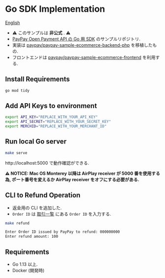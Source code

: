 # Go SDK Implementation

[English](./README.md)

- ⚠️ このサンプルは **非公式** . ⚠️
- [PayPay Open Payment API の Go 用 SDK](https://github.com/mythrnr/paypayopa-sdk-go) のサンプルリポジトリ.
- 実装は [paypay/paypay-sample-ecommerce-backend-php](https://github.com/paypay/paypay-sample-ecommerce-backend-php) を移植したもの.
- フロントエンドは [paypay/paypay-sample-ecommerce-frontend](https://github.com/paypay/paypay-sample-ecommerce-frontend) を利用する.

## Install Requirements

```bash
go mod tidy
```

## Add API Keys to environment

```bash
export API_KEY="REPLACE_WITH_YOUR_API_KEY"
export API_SECRET="REPLACE_WITH_YOUR_SECRET_KEY" 
export MERCHID="REPLACE_WITH_YOUR_MERCHANT_ID"
```

## Run local Go server

```bash
make serve
```

http://localhost:5000 で動作確認ができる.

**⚠️ NOTICE: Mac OS Monterey 以降は AirPlay receiver が 5000 番を使用する為,
ポート番号を変えるか AirPlay receiver をオフにする必要がある.**

## CLI to Refund Operation

- 返金用の CLI を追加した.
- `Order ID` は [取引一覧](https://developer.paypay.ne.jp/dashboard/transactions) にある `Order ID` を入力する.

```bash
make refund

Enter Order ID issued by PayPay to refund: 000000000
Enter refund amount: 100
```

## Requirements

- Go 1.13 以上.
- Docker (開発時)
